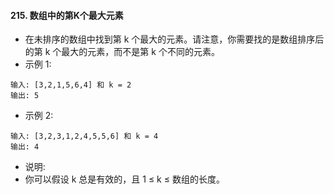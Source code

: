 #### 215. 数组中的第K个最大元素
- 在未排序的数组中找到第 k 个最大的元素。请注意，你需要找的是数组排序后的第 k 个最大的元素，而不是第 k 个不同的元素。
- 示例 1:
```
输入: [3,2,1,5,6,4] 和 k = 2
输出: 5
```

- 示例 2:
```
输入: [3,2,3,1,2,4,5,5,6] 和 k = 4
输出: 4
```

- 说明:
- 你可以假设 k 总是有效的，且 1 ≤ k ≤ 数组的长度。